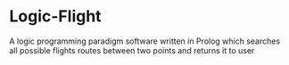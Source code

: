 # Logic-Flight
A logic programming paradigm software written in Prolog which searches all possible flights routes between two points and returns it to user
